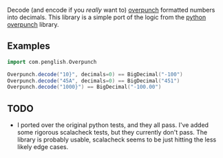 Decode (and encode if you _really_ want to) [overpunch](https://en.wikipedia.org/wiki/Signed_overpunch) formatted numbers into decimals. This library is a simple port of the logic from the [python overpunch](https://github.com/truveris/overpunch) library.

## Examples

```scala
import com.penglish.Overpunch

Overpunch.decode("10}", decimals=0) == BigDecimal("-100")
Overpunch.decode("45A", decimals=0) == BigDecimal("451")
Overpunch.decode("1000}") == BigDecimal("-100.00")
```

## TODO

- I ported over the original python tests, and they all pass. I've added some rigorous scalacheck tests, but they currently don't pass. The library is probably usable, scalacheck seems to be just hitting the less likely edge cases.
